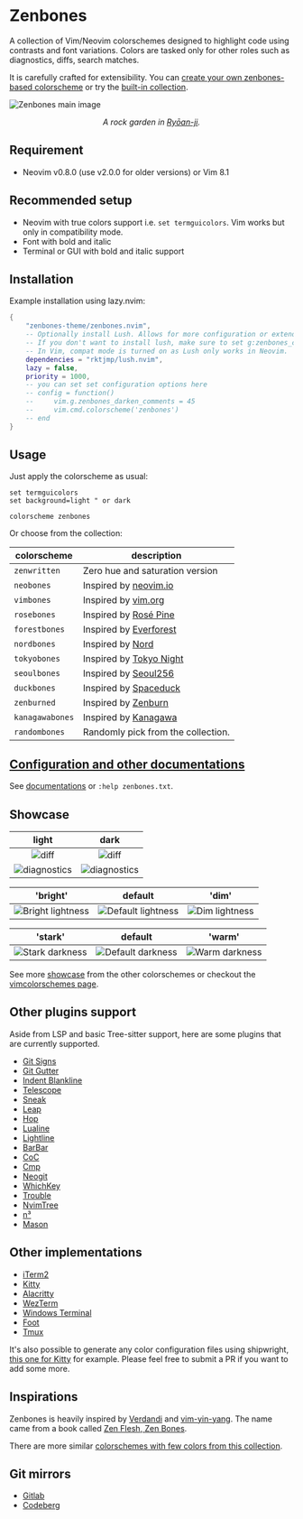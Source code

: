 # Zenbones

A collection of Vim/Neovim colorschemes designed to highlight code using
contrasts and font variations. Colors are tasked only for other roles such as
diagnostics, diffs, search matches.

It is carefully crafted for extensibility. You can
[create your own zenbones-based colorscheme](doc/zenbones.md#create-your-own-colorscheme)
or try the [built-in collection](#usage).

![Zenbones main image](https://user-images.githubusercontent.com/7200153/133883977-116795f3-c602-45f0-8907-b89c8d0b2f82.jpg)

<p align="center">
<em>A rock garden in <a href="https://en.wikipedia.org/wiki/Ry%C5%8Dan-ji">Ryōan-ji</a>.</em>
</p>

## Requirement

-   Neovim v0.8.0 (use v2.0.0 for older versions) or Vim 8.1

## Recommended setup

-   Neovim with true colors support i.e. `set termguicolors`. Vim works but only
    in compatibility mode.
-   Font with bold and italic
-   Terminal or GUI with bold and italic support

## Installation

Example installation using lazy.nvim:

```lua
{
    "zenbones-theme/zenbones.nvim",
    -- Optionally install Lush. Allows for more configuration or extending the colorscheme
    -- If you don't want to install lush, make sure to set g:zenbones_compat = 1
    -- In Vim, compat mode is turned on as Lush only works in Neovim.
    dependencies = "rktjmp/lush.nvim",
    lazy = false,
    priority = 1000,
    -- you can set set configuration options here
    -- config = function()
    --     vim.g.zenbones_darken_comments = 45
    --     vim.cmd.colorscheme('zenbones')
    -- end
}
```

## Usage

Just apply the colorscheme as usual:

```vim
set termguicolors
set background=light " or dark

colorscheme zenbones
```

Or choose from the collection:

| colorscheme     | description                                                                                |
| --------------- | ------------------------------------------------------------------------------------------ |
| `zenwritten`    | Zero hue and saturation version                                                            |
| `neobones`      | Inspired by [neovim.io](https://neovim.io)                                                 |
| `vimbones`      | Inspired by [vim.org](https://www.vim.org)                                                 |
| `rosebones`     | Inspired by [Rosé Pine](https://rosepinetheme.com)                                         |
| `forestbones`   | Inspired by [Everforest](https://github.com/sainnhe/everforest)                            |
| `nordbones`     | Inspired by [Nord](https://www.nordtheme.com/docs/colors-and-palettes)                     |
| `tokyobones`    | Inspired by [Tokyo Night](https://github.com/enkia/tokyo-night-vscode-theme#color-palette) |
| `seoulbones`    | Inspired by [Seoul256](https://github.com/junegunn/seoul256.vim)                           |
| `duckbones`     | Inspired by [Spaceduck](https://pineapplegiant.github.io/spaceduck)                        |
| `zenburned`     | Inspired by [Zenburn](https://kippura.org/zenburnpage)                                     |
| `kanagawabones` | Inspired by [Kanagawa](https://github.com/rebelot/kanagawa.nvim)                           |
| `randombones`   | Randomly pick from the collection.                                                         |

## [Configuration and other documentations](doc/zenbones.md)

See [documentations](doc/zenbones.md) or `:help zenbones.txt`.

## Showcase

|                                                        light                                                         |                                                         dark                                                         |
| :------------------------------------------------------------------------------------------------------------------: | :------------------------------------------------------------------------------------------------------------------: |
|    ![diff](https://user-images.githubusercontent.com/7200153/133882734-de14cbb7-2faa-431b-9cb4-d674bf0f1d6a.png)     |    ![diff](https://user-images.githubusercontent.com/7200153/133882728-69abeca4-65d2-44e9-bddb-955e871c3143.png)     |
| ![diagnostics](https://user-images.githubusercontent.com/7200153/133882735-974ce339-1d5e-4bc0-9a95-82d21934222b.png) | ![diagnostics](https://user-images.githubusercontent.com/7200153/133882738-1b11be5f-5885-4ff9-9670-7e0bacbb6dd8.png) |

|                                                         'bright'                                                          |                                                          default                                                           |                                                         'dim'                                                          |
| :-----------------------------------------------------------------------------------------------------------------------: | :------------------------------------------------------------------------------------------------------------------------: | :--------------------------------------------------------------------------------------------------------------------: |
| ![Bright lightness](https://user-images.githubusercontent.com/7200153/133776552-5919f664-17d9-4d96-bf44-d587f20b01dc.png) | ![Default lightness](https://user-images.githubusercontent.com/7200153/133776625-d8e9dd88-13b3-4362-9cad-2031ef6ccf7d.png) | ![Dim lightness](https://user-images.githubusercontent.com/7200153/133776674-ff7d15e9-52e3-4a27-9099-722ffcbe1cb8.png) |

|                                                         'stark'                                                         |                                                          default                                                          |                                                         'warm'                                                         |
| :---------------------------------------------------------------------------------------------------------------------: | :-----------------------------------------------------------------------------------------------------------------------: | :--------------------------------------------------------------------------------------------------------------------: |
| ![Stark darkness](https://user-images.githubusercontent.com/7200153/133776839-4b12c3dd-233f-47d1-9740-006bf50e812a.png) | ![Default darkness](https://user-images.githubusercontent.com/7200153/133776882-26d006b4-50db-49ad-bd79-3bec327a95fc.png) | ![Warm darkness](https://user-images.githubusercontent.com/7200153/133776957-3d2949c9-51b6-4537-aca4-6ced80113b91.png) |

See more [showcase](doc/showcase.md) from the other colorschemes or checkout the
[vimcolorschemes page](https://vimcolorschemes.com/zenbones-theme/zenbones.nvim).

## Other plugins support

Aside from LSP and basic Tree-sitter support, here are some plugins that are
currently supported.

-   [Git Signs](https://github.com/lewis6991/gitsigns.nvim)
-   [Git Gutter](https://github.com/airblade/vim-gitgutter)
-   [Indent Blankline](https://github.com/lukas-reineke/indent-blankline.nvim)
-   [Telescope](https://github.com/nvim-telescope/telescope.nvim)
-   [Sneak](https://github.com/justinmk/vim-sneak)
-   [Leap](https://github.com/ggandor/leap.nvim)
-   [Hop](https://github.com/phaazon/hop.nvim)
-   [Lualine](https://github.com/hoob3rt/lualine.nvim)
-   [Lightline](https://github.com/itchyny/lightline.vim)
-   [BarBar](https://github.com/romgrk/barbar.nvim)
-   [CoC](https://github.com/neoclide/coc.nvim)
-   [Cmp](https://github.com/hrsh7th/nvim-cmp)
-   [Neogit](https://github.com/TimUntersberger/neogit)
-   [WhichKey](https://github.com/folke/which-key.nvim)
-   [Trouble](https://github.com/folke/trouble.nvim)
-   [NvimTree](https://github.com/kyazdani42/nvim-tree.lua)
-   [n³](https://github.com/mcchrish/nnn.vim)
-   [Mason](https://github.com/williamboman/mason.nvim)

## Other implementations

-   [iTerm2](extras/iterm)
-   [Kitty](extras/kitty)
-   [Alacritty](extras/alacritty)
-   [WezTerm](extras/wezterm)
-   [Windows Terminal](extras/windows_terminal)
-   [Foot](extras/foot)
-   [Tmux](extras/tmux)

It's also possible to generate any color configuration files using shipwright,
[this one for Kitty](lua/zenbones/shipwright/runners/kitty.lua) for example.
Please feel free to submit a PR if you want to add some more.

## Inspirations

Zenbones is heavily inspired by
[Verdandi](https://github.com/be5invis/vsc-theme-verdandi) and
[vim-yin-yang](https://github.com/pgdouyon/vim-yin-yang). The name came from a
book called
[Zen Flesh, Zen Bones](https://en.wikipedia.org/wiki/Zen_Flesh,_Zen_Bones).

There are more similar
[colorschemes with few colors from this collection](https://github.com/mcchrish/vim-no-color-collections).

## Git mirrors

-   [Gitlab](https://gitlab.com/mcchris/zenbones.nvim)
-   [Codeberg](https://codeberg.org/mcchris/zenbones.nvim)
